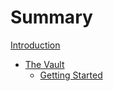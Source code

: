 # Summary

[Introduction](./index.md)

- [The Vault](./vault/about.md)
  - [Getting Started](./vault/first-steps.md)
